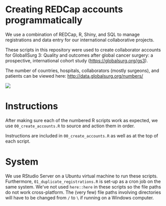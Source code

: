 # Creating REDCap accounts programmatically

We use a combination of REDCap, R, Shiny, and SQL to manage registrations and data entry for our international collaborative projects.

These scripts in this repository were used to create collaborator accounts for GloballSurg 3: Quality and outcomes after global cancer surgery: a prospective, international cohort study (https://globalsurg.org/gs3).

The number of countries, hospitals, collaborators (mostly surgeons), and patients can be viewed here: http://data.globalsurg.org/numbers/

![](https://argonaut.is.ed.ac.uk/public/gs3_data_map.png)


# Instructions

After making sure each of the numbered R scripts work as expected, we use `00_create_accounts.R` to source and action them in order.

Instructions are included in `00_create_accounts.R` as well as at the top of each script.

# System
We use RStudio Server on a Ubuntu virtual machine to run these scripts. Furthermore, `01_duplicate_registrations.R` is set-up as a cron job on the same system.
We've not used `here::here` in these scripts so the file paths do not work cross-platform. The (very few) file paths involving directories will have to be changed from `/` to `\` if running on a Windows computer.
